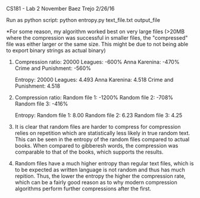 CS181 - Lab 2
November Baez Trejo
2/26/16

Run as python script:
python entropy.py text_file.txt output_file

*For some reason, my algorithm worked best on very large files (>20MB where the compression was successful in smaller files, the "compressed" file was either larger or the same size. This might be due to not being able to export binary strings as actual binary)


1. Compression ratio:
	20000 Leagues: -600%
	Anna Karenina: -470%
	Crime and Punishment: -560%

   Entropy:
	20000 Leagues: 4.493
	Anna Karenina: 4.518
	Crime and Punishment: 4.518

2. Compression ratio:
	Random file 1: -1200%
	Random file 2: -708%
	Random file 3: -416%	

   Entropy:
	Random file 1: 8.00
	Random file 2: 6.23
	Random file 3: 4.25

3. It is clear that random files are harder to compress for compression relies on repetition which are statistically less likely in true random text. This can be seen in the entropy of the random files compared to actual books. When compared to gibberesh words, the compression was comparable to that of the books, which supports the results. 

4. Random files have a much higher entropy than regular text files, which is to be expected as written language is not random and thus has much repition. Thus, the lower the entropy the higher the compression rate, which can be a fairly good reason as to why modern compression algorithms perform further compressions after the first.
